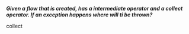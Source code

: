 ***Given a flow that is created, has a intermediate operator and a collect operator. If an exception happens where will ti be thrown?***

<div class="hint">
  collect
</div>
